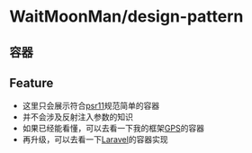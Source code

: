 # WaitMoonMan/design-pattern 

## 容器


## Feature
 * 这里只会展示符合[psr11](http://www.php-fig.org/psr/psr-11/)规范简单的容器
 * 并不会涉及反射注入参数的知识
 * 如果已经能看懂，可以去看一下我的框架[GPS](https://github.com/WaitMoonMan/gps)的容器
 * 再升级，可以去看一下[Laravel](https://github.com/laravel/laravel)的容器实现